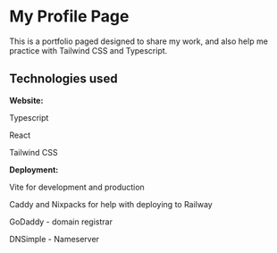 # My Profile Page

This is a portfolio paged designed to share my work, and also help me practice with Tailwind CSS and Typescript.

## Technologies used

**Website:**

Typescript

React

Tailwind CSS

**Deployment:**

Vite for development and production

Caddy and Nixpacks for help with deploying to Railway

GoDaddy - domain registrar

DNSimple - Nameserver